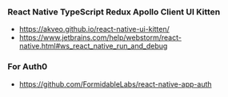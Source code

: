### React Native TypeScript Redux Apollo Client UI Kitten

- https://akveo.github.io/react-native-ui-kitten/
- https://www.jetbrains.com/help/webstorm/react-native.html#ws_react_native_run_and_debug



### For Auth0
- https://github.com/FormidableLabs/react-native-app-auth
